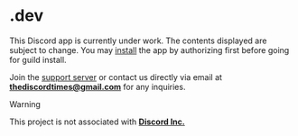 # .dev
This Discord app is currently under work. The contents displayed are subject to change.
You may [install](http://fi1.bot-hosting.net:20016/auth) the app by authorizing first before going for guild install.

Join the [support server](https://discord.gg/2Yvtf9BRZs) or contact us directly via email at **<thediscordtimes@gmail.com>** for any inquiries.

> [!WARNING]
> This project is not associated with **[Discord Inc.](https://github.com/discord)**
